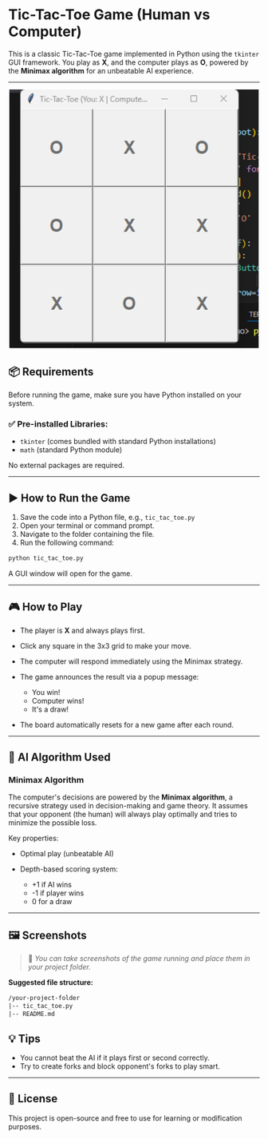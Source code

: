 # Tic-Tac-Toe Game (Human vs Computer)

This is a classic Tic-Tac-Toe game implemented in Python using the `tkinter` GUI framework. You play as **X**, and the computer plays as **O**, powered by the **Minimax algorithm** for an unbeatable AI experience.

---

<p align="center">
  <img src="./picture/tictactao.png" width="500" alt="tic-tac-toe Gameplay Screenshot">
</p>

## 📦 Requirements

Before running the game, make sure you have Python installed on your system.

### ✅ Pre-installed Libraries:

* `tkinter` (comes bundled with standard Python installations)
* `math` (standard Python module)

No external packages are required.

---

## ▶️ How to Run the Game

1. Save the code into a Python file, e.g., `tic_tac_toe.py`
2. Open your terminal or command prompt.
3. Navigate to the folder containing the file.
4. Run the following command:

```bash
python tic_tac_toe.py
```

A GUI window will open for the game.

---

## 🎮 How to Play

* The player is **X** and always plays first.
* Click any square in the 3x3 grid to make your move.
* The computer will respond immediately using the Minimax strategy.
* The game announces the result via a popup message:

  * You win!
  * Computer wins!
  * It's a draw!
* The board automatically resets for a new game after each round.

---

## 🧠 AI Algorithm Used

### Minimax Algorithm

The computer's decisions are powered by the **Minimax algorithm**, a recursive strategy used in decision-making and game theory. It assumes that your opponent (the human) will always play optimally and tries to minimize the possible loss.

Key properties:

* Optimal play (unbeatable AI)
* Depth-based scoring system:

  * +1 if AI wins
  * -1 if player wins
  * 0 for a draw

---

## 🖼️ Screenshots

> 🧩 *You can take screenshots of the game running and place them in your project folder.*

**Suggested file structure:**

```
/your-project-folder
|-- tic_tac_toe.py
|-- README.md
```

## 💡 Tips

* You cannot beat the AI if it plays first or second correctly.
* Try to create forks and block opponent's forks to play smart.

---

## 📜 License

This project is open-source and free to use for learning or modification purposes.